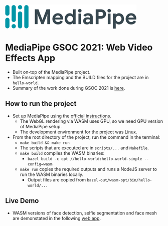 
<!-- ![GSOC](docs/images/gsoc.png) -->
![MediaPipe](docs/images/mediapipe_small.png) 

# MediaPipe GSOC 2021: Web Video Effects App
- Built on-top of the MediaPipe project.
- The Emscripten mapping and the BUILD files for the project are in `hello-world`.
- Summary of the work done during GSOC 2021 is [here](https://prantoran.me/2021/08/22/gsoc-mediapipe-video-effects-app).


## How to run the project
- Set up MediaPipe using the [official instructions](https://google.github.io/mediapipe/getting_started/cpp.html).
    - The WebGL rendering via WASM uses GPU, so we need GPU version of MediaPipe setup.
    - The development environment for the project was Linux.
- From the root directory of the project, run the command in the terminal:
    - `make build && make run`
    - The scripts that are executed are in `scripts/...` and `Makefile`.
    - `make build` compiles the WASM binaries:
        - `bazel build -c opt //hello-world:hello-world-simple --config=wasm`
    - `make run` copies the required outputs and runs a NodeJS server to run the WASM binaries locally.
        - Output files are copied from `bazel-out/wasm-opt/bin/hello-world/...`

## Live Demo
- WASM versions of face detection, selfie segmentation and face mesh are demonstated in the following [web app](https://prantoran.me/diapipe).
